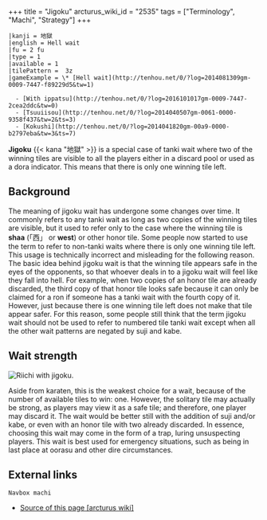 +++
title = "Jigoku"
arcturus_wiki_id = "2535"
tags = ["Terminology", "Machi", "Strategy"]
+++

```machi
|kanji = 地獄
|english = Hell wait
|fu = 2 fu
|type = 1
|available = 1
|tilePattern =  3z
|gameExample = \* [Hell wait](http://tenhou.net/0/?log=2014081309gm-0009-7447-f89229d5&tw=1)

  - [With ippatsu](http://tenhou.net/0/?log=2016101017gm-0009-7447-2cea2ddc&tw=0)
  - [Tsuuiisou](http://tenhou.net/0/?log=2014040507gm-0061-0000-9358f437&tw=2&ts=3)
  - [Kokushi](http://tenhou.net/0/?log=2014041820gm-00a9-0000-b2797eba&tw=3&ts=7)

```

**Jigoku** {{< kana "地獄" >}} is a special case of tanki wait where two of the winning tiles are
visible to all the players either in a discard pool or used as a dora indicator. This means that
there is only one winning tile left.

## Background

The meaning of jigoku wait has undergone some changes over time. It commonly refers to any tanki
wait as long as two copies of the winning tiles are visible, but it used to refer only to the case
where the winning tile is **shaa** (「西」 or **west**) or other honor tile. Some people now started
to use the term to refer to non-tanki waits where there is only one winning tile left. This usage is
technically incorrect and misleading for the following reason. The basic idea behind jigoku wait is
that the winning tile appears safe in the eyes of the opponents, so that whoever deals in to a
jigoku wait will feel like they fall into hell. For example, when two copies of an honor tile are
already discarded, the third copy of that honor tile looks safe because it can only be claimed for a
ron if someone has a tanki wait with the fourth copy of it. However, just because there is one
winning tile left does not make that tile appear safer. For this reason, some people still think
that the term jigoku wait should not be used to refer to numbered tile tanki wait except when all
the other wait patterns are negated by suji and kabe.

## Wait strength

![Riichi with [jigoku](http://tenhou.net/0/?log=2014081918gm-00a9-0000-ff46ec5f&ts=6).](Jigoku_riichi.png "Riichi with jigoku.")

Aside from karaten, this is the weakest choice for a wait, because of the number of available tiles
to win: one. However, the solitary tile may actually be strong, as players may view it as a safe
tile; and therefore, one player may discard it. The wait would be better still with the addition of
suji and/or kabe, or even with an honor tile with two already discarded. In essence, choosing this
wait may come in the form of a trap, luring unsuspecting players. This wait is best used for
emergency situations, such as being in last place at oorasu and other dire circumstances.

## External links

`Navbox machi`

- [Source of this page [arcturus wiki]](http://arcturus.su/wiki/Jigoku)
